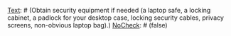 [Text]: # (Get to know your neighbours.)
[NoCheck]: # (false)

[Text]: # (Add more locks, CCTV systems, or a dedicated space for visitors, as needed.)
[NoCheck]: # (false)

[Text]: # (Secure your Wi-Fi with a generic name and strong passphrase. Create a guest Wi-Fi network if you can.)
[NoCheck]: # (false)

[Text]: # (Talk to your family and your team about security. Alert them to the risks of unknown storage devices, smart appliances, and working in public.)
[NoCheck]: # (false)

[Text]: # (Research your rights if law enforcement or landlords may enter your workspace.)
[NoCheck]: # (false)

[Text]: # (Obtain security equipment if needed (a laptop safe, a locking cabinet, a padlock for your desktop case, locking security cables, privacy screens, non-obvious laptop bag).)
[NoCheck]: # (false)

[Text]: # (Identify smart devices and take steps to prevent them from exposing sensitive information.)
[NoCheck]: # (false)

[Text]: # (Reposition your screen and hide or destroy sensitive paper at your workspace.)
[NoCheck]: # (false)
